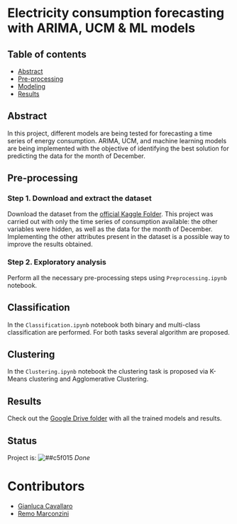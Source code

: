 # Electricity consumption forecasting with ARIMA, UCM & ML models

## Table of contents
* [Abstract](#abstract)
* [Pre-processing](#pre-processing)
* [Modeling](#modeling)
* [Results](#results)

## Abstract

In this project, different models are being tested for forecasting a time series of energy consumption. ARIMA, UCM, and machine learning models are being implemented with the objective of identifying the best solution for predicting the data for the month of December.

## Pre-processing

### Step 1. Download and extract the dataset

Download the dataset from the [official Kaggle Folder](https://www.kaggle.com/datasets/fedesoriano/electric-power-consumption). This project was carried out with only the time series of consumption available: the other variables were hidden, as well as the data for the month of December. Implementing the other attributes present in the dataset is a possible way to improve the results obtained.

### Step 2. Exploratory analysis
Perform all the necessary pre-processing steps using `Preprocessing.ipynb` notebook.

## Classification

In the `Classification.ipynb` notebook both binary and multi-class classification are performed. For both tasks several algorithm are proposed.


## Clustering

In the `Clustering.ipynb` notebook the clustering task is proposed via K-Means clustering and Agglomerative Clustering.


## Results

Check out the [Google Drive folder](https://drive.google.com/drive/u/1/folders/1veNClNl7CxCTFHVNY2Fp29hcMoEj-the) with all the trained models and results.

## Status

 Project is: ![##c5f015](https://via.placeholder.com/15/c5f015/000000?text=+)  _Done_


# Contributors

* [Gianluca Cavallaro](https://github.com/Gianluca124)  
* [Remo Marconzini](https://github.com/rmarconzini)
